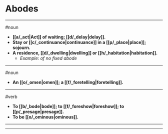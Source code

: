 # Abodes
---
#noun
- **[[a/_act|Act]] of waiting; [[d/_delay|delay]].**
- **Stay or [[c/_continuance|continuance]] in a [[p/_place|place]]; sojourn.**
- **A residence, [[d/_dwelling|dwelling]] or [[h/_habitation|habitation]].**
	- _Example: of no fixed abode_
---
#noun
- **An [[o/_omen|omen]]; a [[f/_foretelling|foretelling]].**
---
#verb
- **To [[b/_bode|bode]]; to [[f/_foreshow|foreshow]]; to [[p/_presage|presage]].**
- **To be [[o/_ominous|ominous]].**
---
---
